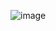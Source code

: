 ![image](https://user-images.githubusercontent.com/88677292/200600730-6e29df53-6da9-4491-ba0f-65401d29d8b3.png)

